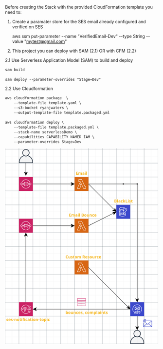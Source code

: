 Before creating the Stack with the provided CloudFormation template you need to:

1) Create a paramater store for the SES email already configured and verified on SES

    aws ssm put-parameter --name "VerifiedEmail-Dev" --type String --value "mytest@gmail.com"

2) This project you can deploy with SAM (2.1) OR with CFM (2.2)

2.1 Use Serverless Application Model (SAM) to build and deploy

    sam build

    sam deploy --parameter-overrides "Stage=Dev"

    
2.2 Use Cloudformation

    aws cloudformation package  \
        --template-file template.yaml \
        --s3-bucket ryanjwaters \
        --output-template-file template.packaged.yml

    aws cloudformation deploy \
        --template-file template.packaged.yml \
        --stack-name serverlessDemo \
        --capabilities CAPABILITY_NAMED_IAM \
        --parameter-overrides Stage=Dev

![Summary Diagram](https://github.com/ryanjwaters/aws-tools/blob/master/Serverless-EmailBlackList/Readme-summary.png)
